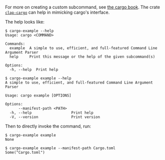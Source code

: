 For more on creating a custom subcommand, see [the cargo
book](https://doc.rust-lang.org/cargo/reference/external-tools.html#custom-subcommands).
The crate [`clap-cargo`](https://github.com/crate-ci/clap-cargo) can help in
mimicking cargo's interface.

The help looks like:

```console
$ cargo-example --help
Usage: cargo <COMMAND>

Commands:
  example  A simple to use, efficient, and full-featured Command Line Argument Parser
  help     Print this message or the help of the given subcommand(s)

Options:
  -h, --help  Print help

$ cargo-example example --help
A simple to use, efficient, and full-featured Command Line Argument Parser

Usage: cargo example [OPTIONS]

Options:
      --manifest-path <PATH>
  -h, --help                  Print help
  -V, --version               Print version

```

Then to directly invoke the command, run:

```console
$ cargo-example example
None

$ cargo-example example --manifest-path Cargo.toml
Some("Cargo.toml")

```
